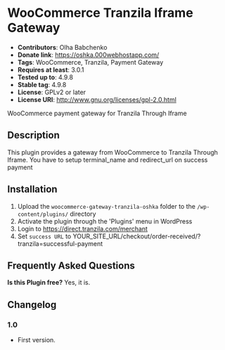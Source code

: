# WooCommerce Tranzila Iframe Gateway

* **Contributors**: Olha Babchenko
* **Donate link**: https://oshka.000webhostapp.com/
* **Tags**: WooCommerce, Tranzila, Payment Gateway
* **Requires at least**: 3.0.1
* **Tested up to**: 4.9.8
* **Stable tag**: 4.9.8
* **License**: GPLv2 or later
* **License URI**: http://www.gnu.org/licenses/gpl-2.0.html

WooCommerce payment gateway for Tranzila Through Iframe

## Description

This plugin provides a gateway from WooCommerce to Tranzila Through Iframe. You have to setup terminal_name and redirect_url on success payment

## Installation

1. Upload the `woocommerce-gateway-tranzila-oshka` folder to the `/wp-content/plugins/` directory
2. Activate the plugin through the 'Plugins' menu in WordPress
3. Login to https://direct.tranzila.com/merchant
4. Set `success URL` to YOUR_SITE_URL/checkout/order-received/?tranzila=successful-payment

## Frequently Asked Questions

**Is this Plugin free?**
Yes, it is.

## Changelog

### 1.0
* First version.